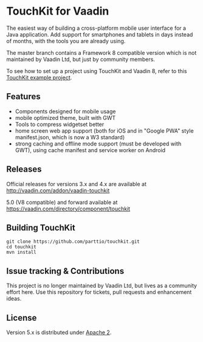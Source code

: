 # TouchKit for Vaadin

The easiest way of building a cross-platform mobile user interface for a Java application. Add support for smartphones and tablets in days instead of months, with the tools you are already using.

The master branch contains a Framework 8 compatible version which is not maintained by Vaadin Ltd, but just by community members.

To see how to set up a project using TouchKit and Vaadin 8, refer to this [TouchKit example project](https://github.com/parttio/touchkit-example).

## Features

 * Components designed for mobile usage
 * mobile optimized theme, built with GWT
 * Tools to compress widgetset better
 * home screen web app support (both for iOS and in "Google PWA" style manifest.json, which is now a W3 standard)
 * strong caching and offline mode support (must be developed with GWT), using cache manifest and service worker on Android

## Releases

Official releases for versions 3.x and 4.x are available at http://vaadin.com/addon/vaadin-touchkit

5.0 (V8 compatible) and forward available at https://vaadin.com/directory/component/touchkit

## Building TouchKit

    git clone https://github.com/parttio/touchkit.git
    cd touchkit
    mvn install

## Issue tracking & Contributions

This project is no longer maintained by Vaadin Ltd, but lives as a community effort here. Use this repository for tickets, pull requests and enhancement ideas.

## License

Version 5.x is distributed under [Apache 2](http://www.apache.org/licenses/LICENSE-2.0).
